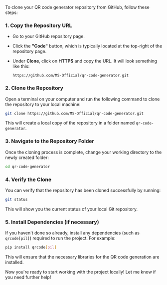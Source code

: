 To clone your QR code generator repository from GitHub, follow these steps:

### 1. **Copy the Repository URL**

- Go to your GitHub repository page.
- Click the **"Code"** button, which is typically located at the top-right of the repository page.
- Under **Clone**, click on **HTTPS** and copy the URL. It will look something like this:

  ```
  https://github.com/MS-Official/qr-code-generator.git
  ```

### 2. **Clone the Repository**

Open a terminal on your computer and run the following command to clone the repository to your local machine:

```bash
git clone https://github.com/MS-Official/qr-code-generator.git
```

This will create a local copy of the repository in a folder named `qr-code-generator`.

### 3. **Navigate to the Repository Folder**

Once the cloning process is complete, change your working directory to the newly created folder:

```bash
cd qr-code-generator
```

### 4. **Verify the Clone**

You can verify that the repository has been cloned successfully by running:

```bash
git status
```

This will show you the current status of your local Git repository.

### 5. **Install Dependencies (if necessary)**

If you haven't done so already, install any dependencies (such as `qrcode[pil]`) required to run the project. For example:

```bash
pip install qrcode[pil]
```

This will ensure that the necessary libraries for the QR code generation are installed.

Now you're ready to start working with the project locally! Let me know if you need further help!